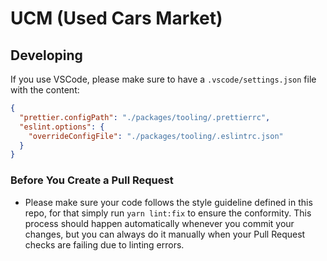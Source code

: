 # UCM (Used Cars Market)

## Developing

If you use VSCode, please make sure to have a `.vscode/settings.json` file with the content:

```json
{
  "prettier.configPath": "./packages/tooling/.prettierrc",
  "eslint.options": {
    "overrideConfigFile": "./packages/tooling/.eslintrc.json"
  }
}
```

### Before You Create a Pull Request

- Please make sure your code follows the style guideline defined in this repo, for that simply run `yarn lint:fix` to ensure the conformity. This process should happen automatically whenever you commit your changes, but you can always do it manually when your Pull Request checks are failing due to linting errors.
